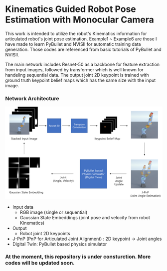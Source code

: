 # Kinematics Guided Robot Pose Estimation with Monocular Camera

This work is intended to utilize the robot's Kinematics information for articulated robot's joint pose estimation.
Example1 ~ Example6 are those I have made to learn PyBullet and NVISII for automatic training data generation.
Those codes are referenced from basic tutorials of PyBullet and NVISII.

The main network includes Resnet-50 as a backbone for feature extraction from input images, followed by transformer which is well known for handeling sequential data. The output joint 2D keypoint is trained with ground truth keypoint belief maps which has the same size with the input image.

### Network Architecture
![Architecture](https://github.com/peytonhong/KIROPE/blob/main/docs/network_architecture_new.png)

* Input data
  * RGB image (single or sequential)
  * Gaussian State Embeddings (joint pose and velocity from robot Kinematics)
* Output
  * Robot joint 2D keypoints
* J-PnP (PnP for Articulated Joint Alignment) : 2D keypoint -> Joint angles
* Digital Twin: PyBullet based physics simulator
### At the moment, this repository is under consturction. More codes will be updated soon.
